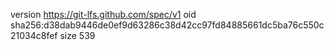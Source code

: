version https://git-lfs.github.com/spec/v1
oid sha256:d38dab9446de0ef9d63286c38d42cc97fd84885661dc5ba76c550c21034c8fef
size 539

